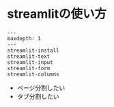 # streamlitの使い方

```{toctree}
---
maxdepth: 1
---
streamlit-install
streamlit-text
streamlit-input
streamlit-form
streamlit-columns
```

- ページ分割したい
- タブ分割したい
